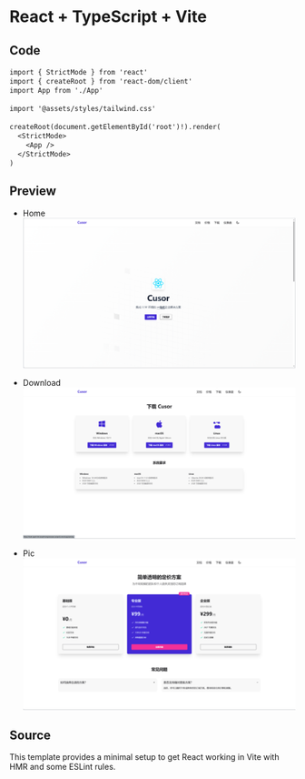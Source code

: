 # React + TypeScript + Vite

## Code

```tsx
import { StrictMode } from 'react'
import { createRoot } from 'react-dom/client'
import App from './App'

import '@assets/styles/tailwind.css'

createRoot(document.getElementById('root')!).render(
  <StrictMode>
    <App />
  </StrictMode>
)
```

## Preview

- Home
  ![Home](./docs/home.png)

- Download
  ![Download](./docs/download.png)

- Pic
  ![Pic](./docs/pic.png)

## Source

This template provides a minimal setup to get React working in Vite with HMR and some ESLint rules.
